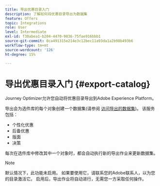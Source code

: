 ```yaml
---
title: 导出优惠目录入门
description: 了解如何将优惠目录导出为数据集
feature: Offers
topic: Integrations
role: User
level: Intermediate
exl-id: f30abea1-b204-4470-9836-75fae916bbb1
source-git-commit: 0ca491315e214e3c12bec11a93da1a2b98b493b6
workflow-type: tm+mt
source-wordcount: '126'
ht-degree: 15%

---
```


# 导出优惠目录入门 {#export-catalog}

Journey Optimizer允许您自动将优惠目录导出到Adobe Experience Platform。

导出会为选件库的每个对象创建一个数据集(请参阅 [访问导出的数据集](../export-catalog/access-dataset.md))。 该服务包括：

* 个性化优惠
* 后备优惠
* 版面
* 决策

每次在选件库中修改其中一个对象时，都会自动执行新的导出作业来更新数据集。

>[!NOTE]
>
>默认情况下，此功能未启用。 如果要使用它，请联系您的Adobe联系人，以为您的目录激活它。 启用后，导出作业将自动进行，无需您一方采取任何操作。
